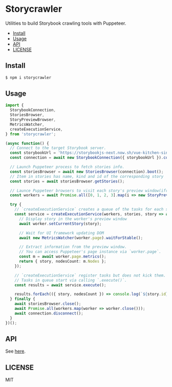# Storycrawler

Utilities to build Storybook crawling tools with Puppeteer.

<!-- toc -->

- [Install](#install)
- [Usage](#usage)
- [API](#api)
- [LICENSE](#license)

<!-- tocstop -->

## Install

```sh
$ npm i storycrawler
```

## Usage

```ts
import {
  StorybookConnection,
  StoriesBrowser,
  StoryPreviewBrowser,
  MetricsWatcher,
  createExecutionService,
} from 'storycrawler';

(async function() {
  // Connect to the target Storybook server.
  const storybookUrl = 'https://storybookjs-next.now.sh/vue-kitchen-sink';
  const connection = await new StorybookConnection({ storybookUrl }).connect();

  // Launch Puppeteer process to fetch stories info.
  const storiesBrowser = await new StoriesBrowser(connection).boot();
  // Item in stories has name, kind and id of the corresponding story
  const stories = await storiesBrowser.getStories();

  // Launce Puppeteer browsers to visit each story's preview window(iframe.html)
  const workers = await Promise.all([0, 1, 2, 3].map(i => new StoryPreviewBrowser(connection, i).boot()));

  try {
    // `createExecutionService` creates a queue of the tasks for each story.
    const service = createExecutionService(workers, stories, story => async worker => {
      // Display story in the worker's preview window
      await worker.setCurrentStory(story);

      // Wait for UI framework updating DOM
      await new MetricsWatcher(worker.page).waitForStable();

      // Extract information from the preview window.
      // You can access Puppeteer's page instance via `worker.page`.
      const m = await worker.page.metrics();
      return { story, nodesCount: m.Nodes };
    });

    // `createExecutionService` register tasks but does not kick them.
    // Tasks in queue start via calling `.execute()`.
    const results = await service.execute();

    results.forEach(({ story, nodesCount }) => console.log(`${story.id}: ${nodesCount}`));
  } finally {
    await storiesBrowser.close();
    await Promise.all(workers.map(worker => worker.close()));
    await connection.disconnect();
  }
})();
```

## API

See [here](https://reg-viz.github.io/storycap/typedoc/storycrawler/index.html).

## LICENSE

MIT
